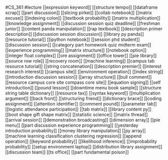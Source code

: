#CS_361
#lecture
[[expression keyword]]
[[structure tempo]]
[[dataframe scrap]]
[[part discussion]]
[[slicing pirkei]]
[[collab notebook]]
[[matrix excuse]]
[[indexing colon]]
[[textbook probability]]
[[matrix multiplication]]
[[knowledge assignment]]
[[discussion session quiz deadline]]
[[freshman junior]]
[[content panda manipulation]]
[[rap textbook]]
[[description primer description]]
[[discussion session discussion]]
[[library py panda]]
[[resource tutorial]]
[[ipython notebook]]
[[session phd student]]
[[discussion session]]
[[category part homework quiz midterm exam]]
[[experience programming]]
[[matrix structure]]
[[notebook option]]
[[integer float complex]]
[[ore assignment]]
[[office tower]]
[[pie library]]
[[source row role]]
[[recovery room]]
[[machine learning]]
[[campus tab resource tutorial]]
[[string concatenation]]
[[description premier]]
[[interest research interest]]
[[campus site]]
[[environment operation]]
[[index string]]
[[introduction discussion session]]
[[array structure]]
[[bull comment]]
[[resource campus core site compass core site]]
[[equation signing]]
[[self introduction]]
[[pound lesson]]
[[downtime menu book sample]]
[[structure string table dictionary]]
[[resource tax]]
[[syntax keyword]]
[[multiplication argument]]
[[back front]]
[[structuring friend]]
[[dictionary brace]]
[[coding assignment]]
[[attention identifier]]
[[comment pound]]
[[parameter tab]]
[[logistic attendance participation]]
[[tab matrix]]
[[library content py]]
[[boot shape gift shape matrix]]
[[statistic science]]
[[matrix thread]]
[[arrival session]]
[[demonstration broadcasting]]
[[dimension array]]
[[pie menu]]
[[part discussion experience programming]]
[[yesterday introduction probability]]
[[money library manipulation]]
[[py array]]
[[machine learning classification clustering regression]]
[[append operation]]
[[keyword probability]]
[[likelihood inference]]
[[improbability probability]]
[[setup environment laptop]]
[[distribution library assignment]]
[[discussion team]]
[[ts office]]
[[part fundamental poison]]
